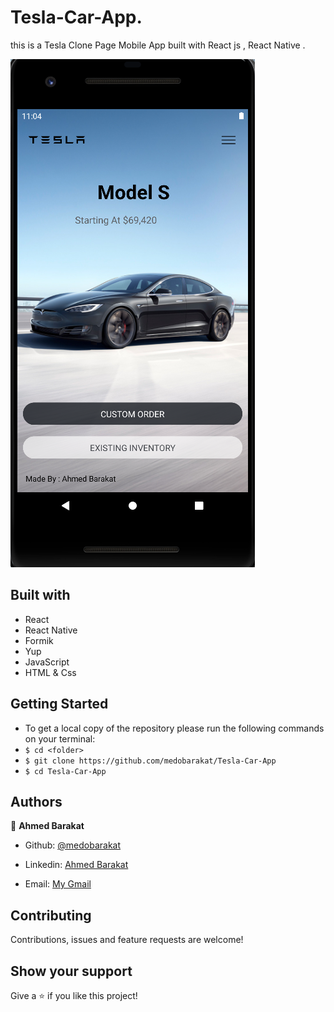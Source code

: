 # Tesla-Car-App.

this is a Tesla Clone Page Mobile App built with React js , React Native .

![screenshot](./assets/screenshot.PNG)



## Built with

- React
- React Native
- Formik
- Yup
- JavaScript
- HTML & Css

## Getting Started
- To get a local copy of the repository please run the following commands on your terminal:
- ```$ cd <folder>```
- ```$ git clone https://github.com/medobarakat/Tesla-Car-App ```
- ```$ cd Tesla-Car-App ```


## Authors

👤 **Ahmed Barakat**
- Github: [@medobarakat](https://github.com/medobarakat)

- Linkedin: [Ahmed Barakat](https://www.linkedin.com/in/ahmed-barakat-dev/)

- Email: [My Gmail](ahmedbarakat2401@gmail.com)

##    Contributing

Contributions, issues and feature requests are welcome!

## Show your support

Give a ⭐️ if you like this project!
